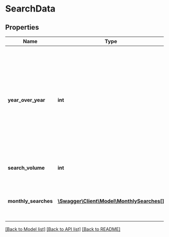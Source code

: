 # SearchData

## Properties
Name | Type | Description | Notes
------------ | ------------- | ------------- | -------------
**year_over_year** | **int** | A numeric value representing the last month&#x27;s search volume divided by the search volume of the same month of the previous year. E.g. +49% year-over-year search trend would be represented as 1.49.  The returned values will be capped at 10, which represents \&quot;newcomers\&quot; (keywords that registered very low search volumes in the previous year). | [optional] 
**search_volume** | **int** | The latest average 12-month search volume as provided by Google Ads. | [optional] 
**monthly_searches** | [**\Swagger\Client\Model\MonthlySearches[]**](MonthlySearches.md) | An array of objects containing the search volumes for each of the previous 13 months as provided by Google Ads. | [optional] 

[[Back to Model list]](../../README.md#documentation-for-models) [[Back to API list]](../../README.md#documentation-for-api-endpoints) [[Back to README]](../../README.md)

